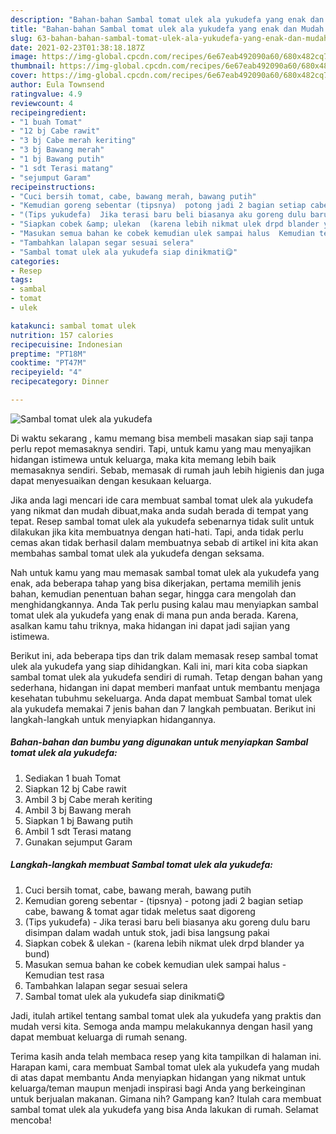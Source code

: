 ```yaml
---
description: "Bahan-bahan Sambal tomat ulek ala yukudefa yang enak dan Mudah Dibuat"
title: "Bahan-bahan Sambal tomat ulek ala yukudefa yang enak dan Mudah Dibuat"
slug: 63-bahan-bahan-sambal-tomat-ulek-ala-yukudefa-yang-enak-dan-mudah-dibuat
date: 2021-02-23T01:38:18.187Z
image: https://img-global.cpcdn.com/recipes/6e67eab492090a60/680x482cq70/sambal-tomat-ulek-ala-yukudefa-foto-resep-utama.jpg
thumbnail: https://img-global.cpcdn.com/recipes/6e67eab492090a60/680x482cq70/sambal-tomat-ulek-ala-yukudefa-foto-resep-utama.jpg
cover: https://img-global.cpcdn.com/recipes/6e67eab492090a60/680x482cq70/sambal-tomat-ulek-ala-yukudefa-foto-resep-utama.jpg
author: Eula Townsend
ratingvalue: 4.9
reviewcount: 4
recipeingredient:
- "1 buah Tomat"
- "12 bj Cabe rawit"
- "3 bj Cabe merah keriting"
- "3 bj Bawang merah"
- "1 bj Bawang putih"
- "1 sdt Terasi matang"
- "sejumput Garam"
recipeinstructions:
- "Cuci bersih tomat, cabe, bawang merah, bawang putih"
- "Kemudian goreng sebentar (tipsnya)  potong jadi 2 bagian setiap cabe, bawang &amp; tomat agar tidak meletus saat digoreng"
- "(Tips yukudefa)  Jika terasi baru beli biasanya aku goreng dulu baru disimpan dalam wadah untuk stok, jadi bisa langsung pakai"
- "Siapkan cobek &amp; ulekan  (karena lebih nikmat ulek drpd blander ya bund)"
- "Masukan semua bahan ke cobek kemudian ulek sampai halus  Kemudian test rasa"
- "Tambahkan lalapan segar sesuai selera"
- "Sambal tomat ulek ala yukudefa siap dinikmati😋"
categories:
- Resep
tags:
- sambal
- tomat
- ulek

katakunci: sambal tomat ulek 
nutrition: 157 calories
recipecuisine: Indonesian
preptime: "PT18M"
cooktime: "PT47M"
recipeyield: "4"
recipecategory: Dinner

---
```



![Sambal tomat ulek ala yukudefa](https://img-global.cpcdn.com/recipes/6e67eab492090a60/680x482cq70/sambal-tomat-ulek-ala-yukudefa-foto-resep-utama.jpg)

Di waktu  sekarang , kamu memang bisa membeli masakan siap saji tanpa perlu repot memasaknya sendiri. Tapi, untuk kamu yang mau menyajikan hidangan istimewa untuk keluarga, maka kita memang lebih baik memasaknya sendiri. Sebab, memasak di rumah jauh lebih higienis dan juga dapat menyesuaikan dengan kesukaan keluarga.

Jika anda lagi mencari ide cara membuat sambal tomat ulek ala yukudefa yang nikmat dan mudah dibuat,maka anda sudah berada di tempat yang tepat. Resep sambal tomat ulek ala yukudefa  sebenarnya tidak sulit untuk dilakukan jika kita membuatnya dengan hati-hati. Tapi, anda tidak perlu cemas akan tidak berhasil dalam membuatnya 
sebab di artikel ini kita akan membahas sambal tomat ulek ala yukudefa dengan seksama.  



Nah untuk kamu yang mau memasak sambal tomat ulek ala yukudefa yang enak, ada beberapa tahap yang bisa dikerjakan, pertama memilih jenis bahan, kemudian penentuan bahan segar, hingga cara mengolah dan menghidangkannya. Anda Tak perlu pusing kalau mau menyiapkan sambal tomat ulek ala yukudefa yang enak di mana pun anda berada. Karena, asalkan kamu  tahu triknya, maka hidangan ini dapat jadi sajian yang istimewa.

Berikut ini, ada beberapa tips dan trik dalam memasak resep sambal tomat ulek ala yukudefa yang siap dihidangkan. Kali ini, mari kita coba siapkan sambal tomat ulek ala yukudefa sendiri di rumah. Tetap dengan bahan yang sederhana, hidangan ini dapat memberi manfaat untuk membantu menjaga kesehatan tubuhmu sekeluarga. Anda dapat membuat Sambal tomat ulek ala yukudefa memakai 7 jenis bahan dan 7 langkah pembuatan. Berikut ini langkah-langkah untuk menyiapkan hidangannya.

<!--inarticleads1-->

##### Bahan-bahan dan bumbu yang digunakan untuk menyiapkan Sambal tomat ulek ala yukudefa:

1. Sediakan 1 buah Tomat
1. Siapkan 12 bj Cabe rawit
1. Ambil 3 bj Cabe merah keriting
1. Ambil 3 bj Bawang merah
1. Siapkan 1 bj Bawang putih
1. Ambil 1 sdt Terasi matang
1. Gunakan sejumput Garam




<!--inarticleads2-->

##### Langkah-langkah membuat Sambal tomat ulek ala yukudefa:

1. Cuci bersih tomat, cabe, bawang merah, bawang putih
1. Kemudian goreng sebentar - (tipsnya)  - potong jadi 2 bagian setiap cabe, bawang &amp; tomat agar tidak meletus saat digoreng
1. (Tips yukudefa)  - Jika terasi baru beli biasanya aku goreng dulu baru disimpan dalam wadah untuk stok, jadi bisa langsung pakai
1. Siapkan cobek &amp; ulekan  - (karena lebih nikmat ulek drpd blander ya bund)
1. Masukan semua bahan ke cobek kemudian ulek sampai halus  - Kemudian test rasa
1. Tambahkan lalapan segar sesuai selera
1. Sambal tomat ulek ala yukudefa siap dinikmati😋




Jadi, itulah artikel tentang  sambal tomat ulek ala yukudefa  yang praktis dan mudah versi kita. Semoga anda mampu melakukannya dengan hasil yang dapat membuat keluarga di rumah senang. 

Terima kasih anda telah membaca resep yang kita tampilkan di halaman ini. Harapan kami, cara membuat  Sambal tomat ulek ala yukudefa yang mudah di atas dapat membantu Anda menyiapkan hidangan yang nikmat untuk keluarga/teman maupun menjadi inspirasi bagi Anda yang berkeinginan untuk berjualan makanan. Gimana nih? Gampang kan? Itulah cara membuat sambal tomat ulek ala yukudefa yang bisa Anda lakukan di rumah. Selamat mencoba!

